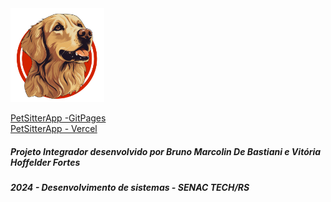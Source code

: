   <img src="https://raw.githubusercontent.com/fortesvitoria/PetsitterApp/main/assets/Images/icone.png" width="150" height="150"> 
 
 [PetSitterApp -GitPages](https://fortesvitoria.github.io/PetsitterApp/)
 <br>
 [PetSitterApp - Vercel](https://petsitter-app-zeta.vercel.app/)


##### Projeto Integrador desenvolvido por Bruno Marcolin De Bastiani e Vitória Hoffelder Fortes
##### 2024 - Desenvolvimento de sistemas - SENAC TECH/RS
